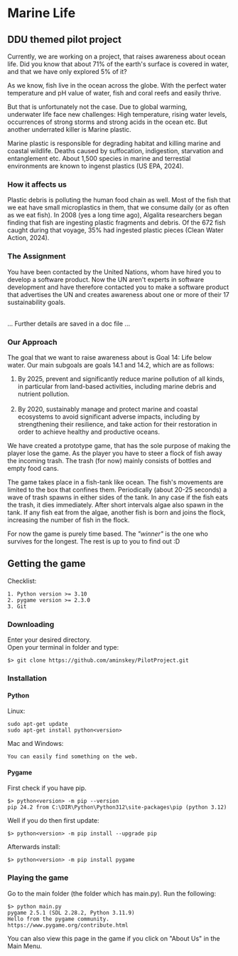 # Marine Life
## DDU themed pilot project
Currently, we are working on a project, 
that raises awareness about ocean life. 
Did you know that about 71% of the earth's surface is covered in water, 
and that we have only explored 5% of it? 

As we know, 
fish live in the ocean across the globe. 
With the perfect water temperature and pH value of water, 
fish and coral reefs and easily thrive. 

But that is unfortunately not the case. Due to global warming, <br> 
underwater life face new challenges: High temperature, rising water levels, <br>
occurrences of strong storms and strong acids in the ocean etc. But another underrated killer is Marine plastic. <br>

Marine plastic is responsible for degrading habitat and killing marine and coastal wildlife.
Deaths caused by suffocation, indigestion, starvation and entanglement etc. About 1,500 species in marine and terrestial environments are known to ingenst plastics (US EPA, 2024).

### How it affects us
Plastic debris is polluting the human food chain as well. Most of the fish that we eat have small microplastics in them, that we consume daily (or as often as we eat fish). In 2008 (yes a long time ago), Algalita researchers began finding that fish are ingesting plastic fragments and debris. Of the 672 fish caught during that voyage, 35% had ingested plastic pieces (Clean Water Action, 2024).

### The Assignment
You have been contacted by the United Nations, whom have hired you to develop a software product. Now the UN aren't experts in software development and have therefore contacted you to make a software product that advertises the UN and creates awareness about one or more of their 17 sustainability goals.
<br> <br>

... Further details are saved in a doc file ...

### Our Approach
The goal that we want to raise awareness about is Goal 14: Life below water.
Our main subgoals are goals 14.1 and 14.2, which are as follows:

1. By 2025, prevent and significantly reduce marine pollution of all kinds, in particular from land-based activities, including marine debris and nutrient pollution. <br> <br>
2. By 2020, sustainably manage and protect marine and coastal ecosystems to avoid significant adverse impacts, including by strengthening their resilience, and take action for their restoration in order to achieve healthy and productive oceans.

We have created a prototype game, that has the sole purpose of making the player lose the game. 
As the player you have to steer a flock of fish away the incoming trash. 
The trash (for now) mainly consists of bottles and empty food cans.

The game takes place in a fish-tank like ocean. The fish's movements are limited to the box that confines them. Periodically (about 20-25 seconds) a wave of trash spawns in either sides of the tank. In any case if the fish eats the trash, it dies immediately.
After short intervals algae also spawn in the tank. If any fish eat from the algae, another fish is born and joins the flock, increasing the number of fish in the flock.  

For now the game is purely time based. The _"winner"_ is the one who survives for the longest. The rest is up to you to find out :D

## Getting the game
Checklist: 
````
1. Python version >= 3.10
2. pygame version >= 2.3.0
3. Git
````
### Downloading
Enter your desired directory. <br>
Open your terminal in folder and type:
````
$> git clone https://github.com/aminskey/PilotProject.git
````


### Installation
#### Python
Linux:
````
sudo apt-get update
sudo apt-get install python<version>
````

Mac and Windows:
````
You can easily find something on the web.
````

#### Pygame
First check if you have pip.
````
$> python<version> -m pip --version
pip 24.2 from C:\DIR\Python\Python312\site-packages\pip (python 3.12)
````

Well if you do then first update:
````
$> python<version> -m pip install --upgrade pip
````

Afterwards install:
````
$> python<version> -m pip install pygame
````

### Playing the game
Go to the main folder (the folder which has main.py).
Run the following:
````
$> python main.py
pygame 2.5.1 (SDL 2.28.2, Python 3.11.9)
Hello from the pygame community. https://www.pygame.org/contribute.html
````

You can also view this page in the game if you click on "About Us" in the Main Menu.
